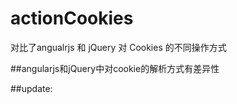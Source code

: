 # actionCookies
对比了angualrjs 和 jQuery 对 Cookies 的不同操作方式

##angularjs和jQuery中对cookie的解析方式有差异性

##update: